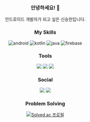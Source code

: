<div align=center>

### 안녕하세요! 👋
안드로이드 개발자가 되고 싶은 신승헌입니다.
<br>

### My Skills
![android](https://img.shields.io/badge/Android-3DDC84?style=for-the-badge&logo=android&logoColor=white)
![kotlin](https://img.shields.io/badge/Kotlin-0095D5?&style=for-the-badge&logo=kotlin&logoColor=white)
![java](https://img.shields.io/badge/Java-ED8B00?style=for-the-badge&logo=openjdk&logoColor=white)
![firebase](https://img.shields.io/badge/Firebase-039BE5?style=for-the-badge&logo=Firebase&logoColor=white)

### Tools
![](https://img.shields.io/badge/Android_Studio-3DDC84?style=for-the-badge&logo=android-studio&logoColor=white)
![](https://img.shields.io/badge/Eclipse-2C2255?style=for-the-badge&logo=eclipse&logoColor=white)
![](https://img.shields.io/badge/IntelliJ_IDEA-000000.svg?style=for-the-badge&logo=intellij-idea&logoColor=white)

### Social
<a href="https://velog.io/@tlstmdgjs98" target="_blank"><img src="https://img.shields.io/badge/Velog-20C997?style=for-the-badge&logo=velog&logoColor=white"/></a>
<a href="mailto:hss980903@gmail.com"><img src="https://img.shields.io/badge/Gmail-D14836?style=for-the-badge&logo=gmail&logoColor=white&link=mailto:hss980903@gmail.com"/></a>

### Problem Solving
[![Solved.ac
프로필](http://mazassumnida.wtf/api/v2/generate_badge?boj=tlstmdgjs98)](https://solved.ac/tlstmdgjs98)

</div>

<!--
**ShShin98/ShShin98** is a ✨ _special_ ✨ repository because its `README.md` (this file) appears on your GitHub profile.

Here are some ideas to get you started:

- 🔭 I’m currently working on ...
- 🌱 I’m currently learning ...
- 👯 I’m looking to collaborate on ...
- 🤔 I’m looking for help with ...
- 💬 Ask me about ...
- 📫 How to reach me: ...
- 😄 Pronouns: ...
- ⚡ Fun fact: ...
-->
